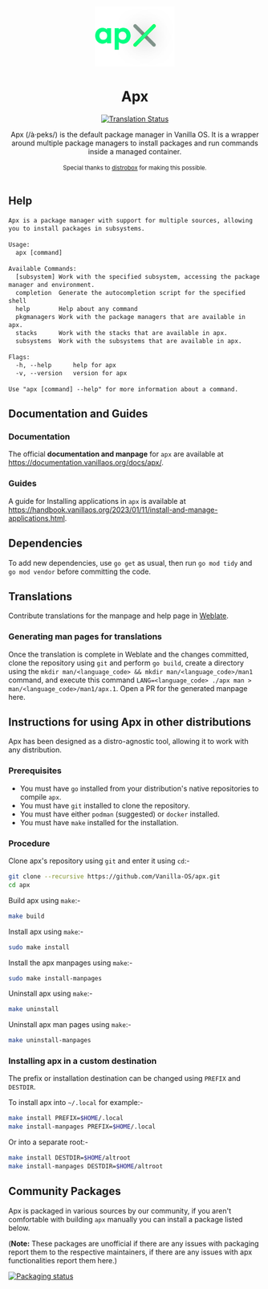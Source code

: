 <div align="center">
  <img src="apx-logo.svg" height="120">
  <h1 align="center">Apx</h1>

[![Translation Status][weblate-image]][weblate-url]

[weblate-url]: https://hosted.weblate.org/engage/vanilla-os/
[weblate-image]: https://hosted.weblate.org/widgets/vanilla-os/-/apx/svg-badge.svg
[repology-url]: https://repology.org/project/apx-package-manager/versions
[repology-image]: https://repology.org/badge/vertical-allrepos/apx-package-manager.svg

  <p align="center">Apx (/à·peks/) is the default package manager in Vanilla OS. It is a wrapper around multiple package managers to install packages and run commands inside a managed container.</p>
  <small>Special thanks to <a href="https://github.com/89luca89/distrobox">distrobox</a> for making this possible.</small>
</div>

<br/>

## Help

```
Apx is a package manager with support for multiple sources, allowing you to install packages in subsystems.

Usage:
  apx [command]

Available Commands:
  [subsystem] Work with the specified subsystem, accessing the package manager and environment.
  completion  Generate the autocompletion script for the specified shell
  help        Help about any command
  pkgmanagers Work with the package managers that are available in apx.
  stacks      Work with the stacks that are available in apx.
  subsystems  Work with the subsystems that are available in apx.

Flags:
  -h, --help      help for apx
  -v, --version   version for apx

Use "apx [command] --help" for more information about a command.
```

## Documentation and Guides

### Documentation

The official **documentation and manpage** for `apx` are available at <https://documentation.vanillaos.org/docs/apx/>.

### Guides

A guide for Installing applications in `apx` is available at <https://handbook.vanillaos.org/2023/01/11/install-and-manage-applications.html>.

## Dependencies

To add new dependencies, use `go get` as usual, then run `go mod tidy` and `go mod vendor` before committing the code.

## Translations

Contribute translations for the manpage and help page in [Weblate](https://hosted.weblate.org/projects/vanilla-os/apx).

### Generating man pages for translations

Once the translation is complete in Weblate and the changes committed, clone the repository using `git` and perform `go build`, create a directory using the `mkdir man/<language_code> && mkdir man/<language_code>/man1` command, and execute this command `LANG=<language_code> ./apx man > man/<language_code>/man1/apx.1`. Open a PR for the generated manpage here.

## Instructions for using Apx in other distributions

Apx has been designed as a distro-agnostic tool, allowing it to work with any distribution.

### Prerequisites

- You must have `go` installed from your distribution's native repositories to compile `apx`.
- You must have `git` installed to clone the repository.
- You must have either `podman` (suggested) or `docker` installed.
- You must have `make` installed for the installation.

### Procedure

Clone apx's repository using `git` and enter it using `cd`:-

``` bash
git clone --recursive https://github.com/Vanilla-OS/apx.git
cd apx
```

Build apx using `make`:-

``` bash
make build
```

Install apx using `make`:-

``` bash
sudo make install
```

Install the apx manpages using `make`:-

``` bash
sudo make install-manpages
```

Uninstall apx using `make`:-

```bash
make uninstall
```

Uninstall apx man pages using `make`:-

```bash
make uninstall-manpages
```

### Installing apx in a custom destination

The prefix or installation destination can be changed using `PREFIX` and `DESTDIR`.

To install apx into `~/.local` for example:-

``` bash
make install PREFIX=$HOME/.local
make install-manpages PREFIX=$HOME/.local
```

Or into a separate root:-

``` bash
make install DESTDIR=$HOME/altroot
make install-manpages DESTDIR=$HOME/altroot
```

## Community Packages

Apx is packaged in various sources by our community, if you aren't comfortable with building `apx` manually you can install a package listed below.

(**Note:** These packages are unofficial if there are any issues with packaging report them to the respective maintainers, if there are any issues with apx functionalities report them here.)

[![Packaging status][repology-image]][repology-url]
